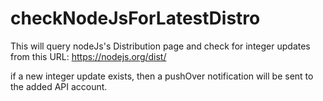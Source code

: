 # checkNodeJsForLatestDistro
This will query nodeJs's Distribution page and check for integer updates from this URL: https://nodejs.org/dist/

if a new integer update exists, then a pushOver notification will be sent to the added API account.
